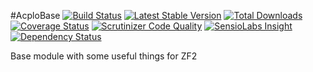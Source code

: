 #AcploBase
[![Build Status](https://travis-ci.org/Lansoweb/AcploBase.svg?branch=master)](https://travis-ci.org/Lansoweb/AcploBase) [![Latest Stable Version](https://poser.pugx.org/acplo/losbase/v/stable.svg)](https://packagist.org/packages/acplo/losbase) [![Total Downloads](https://poser.pugx.org/acplo/losbase/downloads.svg)](https://packagist.org/packages/acplo/losbase) [![Coverage Status](https://coveralls.io/repos/Lansoweb/AcploBase/badge.svg)](https://coveralls.io/r/Lansoweb/AcploBase) [![Scrutinizer Code Quality](https://scrutinizer-ci.com/g/Lansoweb/AcploBase/badges/quality-score.png?b=master)](https://scrutinizer-ci.com/g/Lansoweb/AcploBase/?branch=master) [![SensioLabs Insight](https://img.shields.io/sensiolabs/i/72de3f91-4d5b-4d34-a653-197975ce4c17.svg?style=flat)](https://insight.sensiolabs.com/projects/72de3f91-4d5b-4d34-a653-197975ce4c17) [![Dependency Status](https://www.versioneye.com/user/projects/54da829bc1bbbd5f820002d2/badge.svg?style=flat)](https://www.versioneye.com/user/projects/54da829bc1bbbd5f820002d2)

Base module with some useful things for ZF2
